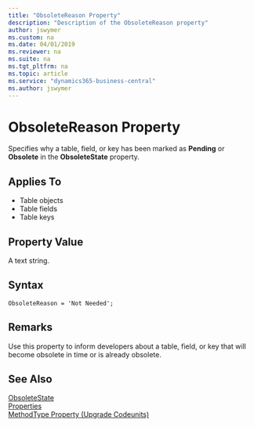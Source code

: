 ```yaml
---
title: "ObsoleteReason Property"
description: "Description of the ObsoleteReason property"
author: jswymer
ms.custom: na
ms.date: 04/01/2019
ms.reviewer: na
ms.suite: na
ms.tgt_pltfrm: na
ms.topic: article
ms.service: "dynamics365-business-central"
ms.author: jswymer
---
```


# ObsoleteReason Property
Specifies why a table, field, or key has been marked as **Pending** or **Obsolete** in the **ObsoleteState** property.   

## Applies To  

-   Table objects
-   Table fields
-   Table keys
  
## Property Value  
 A text string.

## Syntax
```
ObsoleteReason = 'Not Needed';
```

## Remarks  
Use this property to inform developers about a table, field, or key that will become obsolete in time or is already obsolete.

## See Also  
 [ObsoleteState](devenv-obsoletestate-property.md)  
 [Properties](devenv-properties.md)  
 [MethodType Property (Upgrade Codeunits)](../devenv-methodtype-property-upgrade-codeunits.md)  

